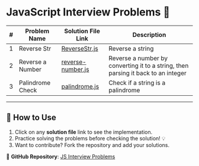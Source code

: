 # JavaScript Interview Problems 🚀

| #  | Problem Name          | Solution File Link       | Description |
|----|----------------------|--------------------------|-------------|
| 1  | Reverse Str          | [ReverseStr.js](./ReverseStr.js) | Reverse a string |
| 2  | Reverse a Number     | [reverse-number.js](./reverse-number.js) | Reverse a number by converting it to a string, then parsing it back to an integer |
| 3  | Palindrome Check     | [palindrome.js](./palindrome.js) | Check if a string is a palindrome |

---

## 📂 How to Use  
1. Click on any **solution file** link to see the implementation.  
2. Practice solving the problems before checking the solution! 💡  
3. Want to contribute? Fork the repository and add your solutions.  

🔗 **GitHub Repository**: [JS Interview Problems](https://github.com/yourusername/js_interview_problems)  
